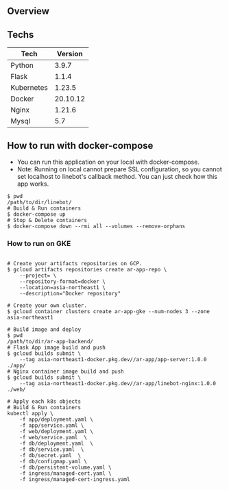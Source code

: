 

## Overview

## Techs

| Tech       | Version  |
| ---------- | -------- |
| Python     | 3.9.7    |
| Flask      | 1.1.4    |
| Kubernetes | 1.23.5   |
| Docker     | 20.10.12 |
| Nginx      | 1.21.6   |
| Mysql      | 5.7      |

## How to run with docker-compose

- You can run this application on your local with docker-compose.
- Note: Running on local cannot prepare SSL configuration, so you cannot set localhost to linebot's callback method. You can just check how this app works.

```
$ pwd
/path/to/dir/linebot/
# Build & Run containers
$ docker-compose up
# Stop & Delete containers
$ docker-compose down --rmi all --volumes --remove-orphans
```

### How to run on GKE

```

# Create your artifacts repositories on GCP.
$ gcloud artifacts repositories create ar-app-repo \
    --project= \
    --repository-format=docker \
    --location=asia-northeast1 \
    --description="Docker repository"

# Create your own cluster.
$ gcloud container clusters create ar-app-gke --num-nodes 3 --zone asia-northeast1

# Build image and deploy
$ pwd
/path/to/dir/ar-app-backend/
# Flask App image build and push
$ gcloud builds submit \
    --tag asia-northeast1-docker.pkg.dev//ar-app/app-server:1.0.0 ./app/
# Nginx container image build and push
$ gcloud builds submit \
    --tag asia-northeast1-docker.pkg.dev//ar-app/linebot-nginx:1.0.0 ./web/

# Apply each k8s objects
# Build & Run containers
kubectl apply \
    -f app/deployment.yaml \
    -f app/service.yaml \
    -f web/deployment.yaml \
    -f web/service.yaml  \
    -f db/deployment.yaml  \
    -f db/service.yaml  \
    -f db/secret.yaml  \
    -f db/configmap.yaml \
    -f db/persistent-volume.yaml \
    -f ingress/managed-cert.yaml \
    -f ingress/managed-cert-ingress.yaml
```

